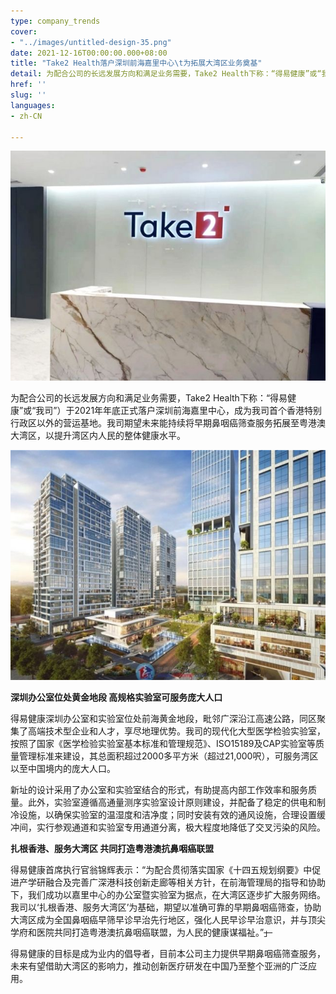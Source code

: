 ```yaml
---
type: company_trends
cover:
- "../images/untitled-design-35.png"
date: 2021-12-16T00:00:00.000+08:00
title: "Take2 Health落户深圳前海嘉里中心\t为拓展大湾区业务奠基"
detail: 为配合公司的长远发展方向和满足业务需要，Take2 Health下称：“得易健康”或“我司”）于2021年年底正式落户深圳前海嘉里中心，成为我司首个香港特别行政区以外的营运基地。我司期望未来能持续将早期鼻咽癌筛查服务拓展至粤港澳大湾区，以提升湾区内人民的整体健康水平。
href: ''
slug: ''
languages:
- zh-CN

---
```

![](../images/2.jpg)

为配合公司的长远发展方向和满足业务需要，Take2 Health下称：“得易健康”或“我司”）于2021年年底正式落户深圳前海嘉里中心，成为我司首个香港特别行政区以外的营运基地。我司期望未来能持续将早期鼻咽癌筛查服务拓展至粤港澳大湾区，以提升湾区内人民的整体健康水平。

![](../images/1.jpg)

**深圳办公室位处黄金地段 高规格实验室可服务庞大人口**

得易健康深圳办公室和实验室位处前海黄金地段，毗邻广深沿江高速公路，同区聚集了高端技术型企业和人才，享尽地理优势。我司的现代化大型医学检验实验室，按照了国家《医学检验实验室基本标准和管理规范》、ISO15189及CAP实验室等质量管理标准来建设，其总面积超过2000多平方米（超过21,000呎），可服务湾区以至中国境内的庞大人口。

新址的设计采用了办公室和实验室结合的形式，有助提高内部工作效率和服务质量。此外，实验室遵循高通量测序实验室设计原则建设，并配备了稳定的供电和制冷设施，以确保实验室的温湿度和洁净度；同时安装有效的通风设施，合理设置缓冲间，实行参观通道和实验室专用通道分离，极大程度地降低了交叉污染的风险。

**扎根香港、服务大湾区 共同打造粤港澳抗鼻咽癌联盟**

得易健康首席执行官翁锦辉表示：“为配合贯彻落实国家《十四五规划纲要》中促进产学研融合及完善广深港科技创新走廊等相关方针，在前海管理局的指导和协助下，我们成功以嘉里中心的办公室暨实验室为据点，在大湾区逐步扩大服务网络。我司以‘扎根香港、服务大湾区’为基础，期望以准确可靠的早期鼻咽癌筛查，协助大湾区成为全国鼻咽癌早筛早诊早治先行地区，强化人民早诊早治意识，并与顶尖学府和医院共同打造粤港澳抗鼻咽癌联盟，为人民的健康谋福祉。”~~」~~

得易健康的目标是成为业内的倡导者，目前本公司主力提供早期鼻咽癌筛查服务，未来有望借助大湾区的影响力，推动创新医疗研发在中国乃至整个亚洲的广泛应用。